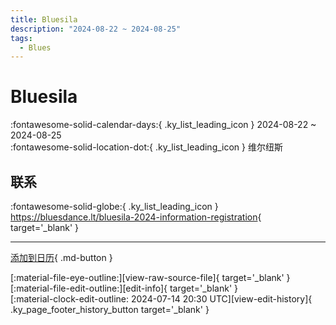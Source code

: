 ```yaml
---
title: Bluesila
description: "2024-08-22 ~ 2024-08-25"
tags:
  - Blues
---
```


# Bluesila 

:fontawesome-solid-calendar-days:{ .ky_list_leading_icon } 2024-08-22 ~ 2024-08-25  
:fontawesome-solid-location-dot:{ .ky_list_leading_icon } 维尔纽斯  

## 联系

:fontawesome-solid-globe:{ .ky_list_leading_icon } <https://bluesdance.lt/bluesila-2024-information-registration>{ target='_blank' }  

---

[添加到日历](https://swing.news/ics/zh-Hans/2024/lt/bluesila-2024.ics){ .md-button }

<div class="ky_page_footer" markdown>
<div class="ky_page_footer_trailing" markdown="span">
[:material-file-eye-outline:][view-raw-source-file]{ target='_blank' }
[:material-file-edit-outline:][edit-info]{ target='_blank' }
</div>
<div class="ky_page_footer_leading" markdown="span">
[:material-clock-edit-outline: 2024-07-14 20:30 UTC][view-edit-history]{ .ky_page_footer_history_button target='_blank' }
</div>
</div>

[view-raw-source-file]: https://github.com/swingdance/events/blob/main/2024/lt/bluesila-2024.json "查看原始源文件"
[edit-info]: https://github.com/swingdance/events/issues/new?assignees=&labels=update+event&projects=&template=03-update_entity.yml&title=%5B2024%2Flt%5D%20Bluesila&region=lt&year=2024&id=bluesila-2024&name=Bluesila&org_id= "编辑信息"

[view-edit-history]: https://github.com/swingdance/events/commits/main/2024/lt/bluesila-2024.json "查看编辑历史"
